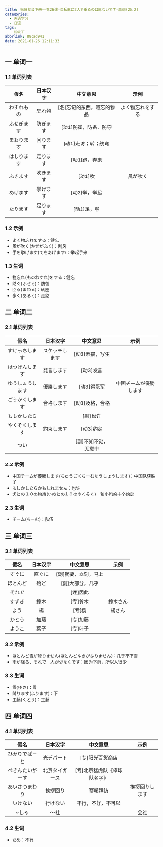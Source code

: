 ```yaml
---
title: 标日初级下册——第26课-自転車に2人で乗るのは危ないです-单词(26.2)
categories:
  - 外语学习
  - 日语
tags:
  - 初级下
abbrlink: 88cad941
date: 2021-01-26 12:11:33
---
```

## 一 单词一

### 1.1 单词列表

|  **假名**  | **日本汉字** |        **中文意思**        |     **示例**     |
| :--------: | :----------: | :------------------------: | :--------------: |
| わすれもの |    忘れ物    | [名]忘记的东西，遗忘的物品 | よく物忘れをする |
| ふせぎます |   防ぎます   |   [动1]防御，防备，防守    |                  |
| まわります |   回ります   |    [动1]走访；转；绕弯     |                  |
| はしります |   走ります   |       [动1]跑，奔跑        |                  |
|  ふきます  |   吹きます   |          [动1]吹           |     風が吹く     |
|  あげます  |   挙げます   |       [动2]举，举起        |                  |
|  たります  |   足ります   |        [动2]足，够         |                  |
<!--more-->
### 1.2 示例

* よく物忘れをする：健忘
* 風が吹く(かぜがふく)：刮风
* 手を挙げます(てをあげます)：举起手来

### 1.3 生词

* 物忘れ(ものわすれ)をする：健忘
* 防ぐ(ふせぐ)：防御
* 回る(まわる)：转圈
* 歩く(あるく)：走路

## 二  单词二

### 2.1 单词列表

|     **假名**     |  **日本汉字**  |     **中文意思**     |        **示例**        |
| :--------------: | :------------: | :------------------: | :--------------------: |
|  すけっちします  | スケッチします |   [动3]素描，写生    |                        |
|  はつげんします  |   発言します   |      [动3]发言       |                        |
| ゆうしょうします |   優勝します   |     [动3]得冠军      | 中国チームが優勝します |
|  ごうかくします  |   合格します   |   [动3]及格，合格    |                        |
|   もしかしたら   |                |       [副]也许       |                        |
|  やくそくします  |   約束します   |      [动3]约定       |                        |
|       つい       |                | [副]不知不觉，无意中 |                        |

### 2.2 示例

* 中国チームが優勝します(ちゅうごくちーむゆうしょうします)：中国队获胜了
* もしかしたらかもしれません：也许
* 犬との１０の約束(いぬとの１０のやくそく)：和小狗的十个约定

### 2.3 生词

* チーム(ちーむ)：队伍


## 三 单词三

### 3.1 单词列表

| **假名** | **日本汉字** |     **中文意思**     | **示例** |
| :------: | :----------: | :------------------: | :------: |
|  すぐに  |    直ぐに    | [副]就要，立刻，马上 |          |
| ほとんど |     殆ど     |   [副]大部分，几乎   |          |
|  それで  |              |       [连]因此       |          |
|  すずき  |     鈴木     |       [专]铃木       | 鈴木さん |
|   よう   |      楊      |        [专]杨        |  楊さん  |
|  かとう  |     加藤     |       [专]加藤       |          |
|  ようこ  |     葉子     |       [专]叶子       |          |

### 3.2 示例

* ほとんど雪が降りません(ほとんどゆきがふりません)：几乎不下雪
* 雨が降る、それで　人が少なくです：因为下雨，所以人很少

### 3.3 生词

* 雪(ゆき)：雪
* 降ります(ふります)：下
* 工藤(くとう)：工藤

## 四 单词四

### 4.1 单词列表

|     **假名**     |  **日本汉字**  |         **中文意思**         |    **示例**    |
| :--------------: | :------------: | :--------------------------: | :------------: |
|  ひかりでぱーと  |   光デパート   |       [专]阳光百货商店       |                |
| ぺきんたいがーす | 北京タイガース | [专]北京猛虎队《棒球队名字》 |                |
|  あいさつまわり  |    挨拶回り    |           寒暄拜访           | 挨拶回りします |
|     いけない     |    行けない    |      不行，不好，不可以      |                |
|      ~しゃ       |      ～社      |                              |      会社      |

### 4.2 生词

* だめ：不行

